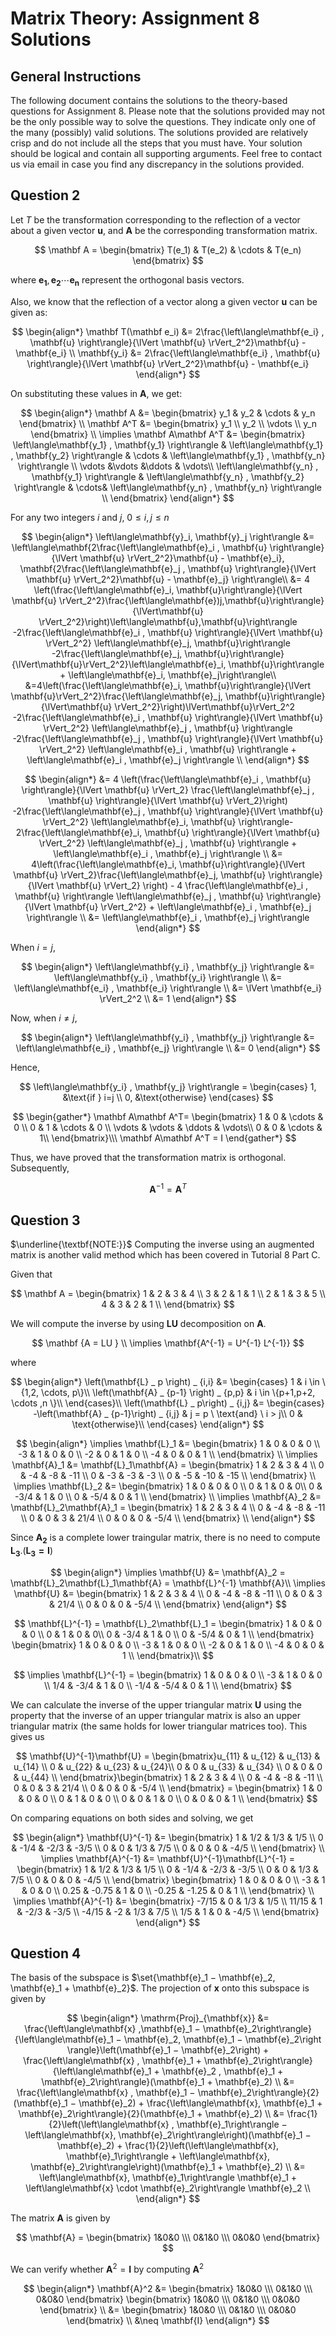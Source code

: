 Matrix Theory: Assignment 8 Solutions 
====================================

## General Instructions
The following document contains the solutions to the theory-based questions for Assignment 8. Please note that the solutions provided may not be the only possible way to solve the questions. They indicate only one of the many (possibly) valid solutions. The solutions provided are relatively crisp and do not include all the steps that you must have. Your solution should be logical and contain all supporting arguments. Feel free to contact us via email in case you find any discrepancy in the solutions provided.


## Question 2

Let $T$ be the transformation corresponding to the reflection of a vector about a given vector $\mathbf{u}$, and $\mathbf A$ be the corresponding transformation matrix. 

$$
\mathbf A = 
\begin{bmatrix}
T(e_1) & T(e_2) & \cdots & T(e_n)
\end{bmatrix}
$$

where $\mathbf{e_1}, \mathbf{e_2}\cdots\mathbf{e_n}$ represent the orthogonal basis vectors.

Also, we know that the reflection of a vector along a given vector $\mathbf{u}$ can be given as:

$$
\begin{align*}
\mathbf T(\mathbf e_i) &= 2\frac{\left\langle\mathbf{e_i} , \mathbf{u} \right\rangle}{\lVert \mathbf{u} \rVert_2^2}\mathbf{u} - \mathbf{e_i} \\
\mathbf{y_i} &= 2\frac{\left\langle\mathbf{e_i} , \mathbf{u} \right\rangle}{\lVert \mathbf{u} \rVert_2^2}\mathbf{u} - \mathbf{e_i}
\end{align*}
$$

On substituting these values in $\mathbf A$, we get:

$$
\begin{align*}
\mathbf A &= 
\begin{bmatrix}
y_1 & y_2 & \cdots & y_n
\end{bmatrix} \\
\mathbf A^T &= 
\begin{bmatrix}
y_1 \\
y_2 \\
\vdots \\
y_n
\end{bmatrix} \\
\implies 
\mathbf A\mathbf A^T &= 
\begin{bmatrix}
\left\langle\mathbf{y_1} , \mathbf{y_1} \right\rangle &
\left\langle\mathbf{y_1} , \mathbf{y_2} \right\rangle &
\cdots &
\left\langle\mathbf{y_1} , \mathbf{y_n} \right\rangle \\
\vdots &\vdots &\ddots & \vdots\\
\left\langle\mathbf{y_n} , \mathbf{y_1} \right\rangle &
\left\langle\mathbf{y_n} , \mathbf{y_2} \right\rangle &
\cdots&
\left\langle\mathbf{y_n} , \mathbf{y_n} \right\rangle \\
\end{bmatrix}
\end{align*}
$$

For any two integers $i$ and $j$, $0 \leq i,j\leq n$

$$
\begin{align*}
\left\langle\mathbf{y}_i, \mathbf{y}_j \right\rangle &= \left\langle\mathbf{2\frac{\left\langle\mathbf{e}_i , \mathbf{u} \right\rangle}{\lVert \mathbf{u} \rVert_2^2}\mathbf{u} - \mathbf{e}_i}, \mathbf{2\frac{\left\langle\mathbf{e}_j , \mathbf{u} \right\rangle}{\lVert \mathbf{u} \rVert_2^2}\mathbf{u} - \mathbf{e}_j} \right\rangle\\
&= 4 \left(\frac{\left\langle\mathbf{e}_i, \mathbf{u}\right\rangle}{\lVert \mathbf{u} \rVert_2^2}\frac{\left\langle\mathbf{e})j,\mathbf{u}\right\rangle}{\lVert\mathbf{u} \rVert_2^2}\right)\left\langle\mathbf{u},\mathbf{u}\right\rangle -2\frac{\left\langle\mathbf{e}_i , \mathbf{u} \right\rangle}{\lVert \mathbf{u} \rVert_2^2} \left\langle\mathbf{e}_j, \mathbf{u}\right\rangle -2\frac{\left\langle\mathbf{e}_j, \mathbf{u}\right\rangle}{\lVert\mathbf{u}\rVert_2^2}\left\langle\mathbf{e}_i, \mathbf{u}\right\rangle + \left\langle\mathbf{e}_i, \mathbf{e}_j\right\rangle\\
&=4\left(\frac{\left\langle\mathbf{e}_i, \mathbf{u}\right\rangle}{\lVert \mathbf{u}\rVert_2^2}\frac{\left\langle\mathbf{e}_j, \mathbf{u}\right\rangle}{\lVert\mathbf{u} \rVert_2^2}\right)\lVert\mathbf{u}\rVert_2^2 -2\frac{\left\langle\mathbf{e}_i , \mathbf{u} \right\rangle}{\lVert \mathbf{u} \rVert_2^2} \left\langle\mathbf{e}_j , \mathbf{u} \right\rangle -2\frac{\left\langle\mathbf{e}_j , \mathbf{u} \right\rangle}{\lVert \mathbf{u} \rVert_2^2} \left\langle\mathbf{e}_i , \mathbf{u} \right\rangle + \left\langle\mathbf{e}_i , \mathbf{e}_j \right\rangle \\
\end{align*}
$$

$$
\begin{align*}
&= 4 \left(\frac{\left\langle\mathbf{e}_i , \mathbf{u} \right\rangle}{\lVert \mathbf{u} \rVert_2} \frac{\left\langle\mathbf{e}_j , \mathbf{u} \right\rangle}{\lVert \mathbf{u} \rVert_2}\right) -2\frac{\left\langle\mathbf{e}_j , \mathbf{u} \right\rangle}{\lVert \mathbf{u} \rVert_2^2} \left\langle\mathbf{e}_i, \mathbf{u} \right\rangle-2\frac{\left\langle\mathbf{e}_i, \mathbf{u} \right\rangle}{\lVert \mathbf{u} \rVert_2^2} \left\langle\mathbf{e}_j , \mathbf{u} \right\rangle + \left\langle\mathbf{e}_i , \mathbf{e}_j \right\rangle \\
&= 4\left(\frac{\left\langle\mathbf{e}_i, \mathbf{u}\right\rangle}{\lVert \mathbf{u} \rVert_2}\frac{\left\langle\mathbf{e}_j, \mathbf{u} \right\rangle}{\lVert \mathbf{u} \rVert_2} \right) - 4 \frac{\left\langle\mathbf{e}_i , \mathbf{u} \right\rangle \left\langle\mathbf{e}_j , \mathbf{u} \right\rangle}{\lVert \mathbf{u} \rVert_2^2} + \left\langle\mathbf{e}_i , \mathbf{e}_j \right\rangle \\
&=  \left\langle\mathbf{e}_i , \mathbf{e}_j \right\rangle
\end{align*}
$$

When $i=j$,

$$
\begin{align*}
\left\langle\mathbf{y_i} , \mathbf{y_j} \right\rangle &= 
\left\langle\mathbf{y_i} , \mathbf{y_i} \right\rangle \\
&= \left\langle\mathbf{e_i} , \mathbf{e_i} \right\rangle  \\
&= \lVert \mathbf{e_i} \rVert_2^2 \\
&= 1
\end{align*}
$$

Now, when $i \neq j$,

$$
\begin{align*}
\left\langle\mathbf{y_i} , \mathbf{y_j} \right\rangle &= 
\left\langle\mathbf{e_i} , \mathbf{e_j} \right\rangle  \\
&= 0
\end{align*}
$$

Hence, 

$$
\left\langle\mathbf{y_i} , \mathbf{y_j} \right\rangle = 
\begin{cases}
1, &\text{if } i=j \\
0, &\text{otherwise}
\end{cases}
$$

$$
\begin{gather*}
\mathbf A\mathbf A^T=
\begin{bmatrix}
1 & 0 & \cdots & 0 \\
0 & 1 & \cdots & 0 \\
\vdots & \vdots & \ddots & \vdots\\
0 & 0 & \cdots & 1\\
\end{bmatrix}\\\
\mathbf A\mathbf A^T = I
\end{gather*}
$$

Thus, we have proved that the transformation matrix is orthogonal.
Subsequently,

$$
\mathbf A^{-1} = \mathbf A^T
$$


## Question 3
$\underline{\textbf{NOTE:}}$ Computing the inverse using an augmented matrix is another valid method which has been covered in Tutorial 8 Part C.

Given that

$$
\mathbf A = \begin{bmatrix}
1 & 2 & 3 & 4 \\
3 & 2 & 1 & 1 \\
2 & 1 & 3 & 5 \\
4 & 3 & 2 & 1 \\
\end{bmatrix}
$$

We will compute the inverse by using $\mathbf {LU}$ decomposition on $\mathbf A$.

$$
\mathbf {A = LU } \\
\implies \mathbf{A^{-1} = U^{-1} L^{-1}}
$$

where

$$
\begin{align*}
\left(\mathbf{L} _ p \right) _ {i,i} &= 
    \begin{cases}
        1 & i \in \{1,2, \cdots, p\}\\
        \left(\mathbf{A} _ {p-1} \right) _ {p,p} & i \in \{p+1,p+2, \cdots ,n \}\\
    \end{cases}\\
\left(\mathbf{L} _ p\right) _ {i,j} &= 
    \begin{cases}
        -\left(\mathbf{A} _ {p-1}\right) _ {i,j} & j = p \ \text{and} \  i > j\\
        0 & \text{otherwise}\\
    \end{cases}
\end{align*} 
$$

$$
\begin{align*}
\implies \mathbf{L}_1 &= 
\begin{bmatrix}
1 & 0 & 0 & 0 \\
-3 & 1 & 0 & 0 \\
-2 & 0 & 1 & 0 \\
-4 & 0 & 0 & 1 \\
\end{bmatrix} \\
\implies \mathbf{A}_1 &= \mathbf{L}_1\mathbf{A} = \begin{bmatrix} 
1 & 2 & 3 & 4 \\
0 & -4 & -8 & -11 \\
0 & -3 & -3 & -3 \\
0 & -5 & -10 & -15 \\
\end{bmatrix} \\
\implies \mathbf{L}_2 &= 
\begin{bmatrix}
1 & 0 & 0 & 0 \\
0 & 1 & 0 & 0\\
0 & -3/4 & 1 & 0 \\
0 & -5/4 & 0 & 1 \\
\end{bmatrix} \\
\implies \mathbf{A}_2 &= \mathbf{L}_2\mathbf{A}_1 = 
\begin{bmatrix}
1 & 2 & 3 & 4 \\
0 & -4 & -8 & -11 \\
0 & 0 & 3 & 21/4 \\
0 & 0 & 0 & -5/4 \\
\end{bmatrix} \\
\end{align*}
$$

Since $\mathbf{A_{2}}$ is a complete lower traingular matrix, there is no need to compute $\mathbf{L_3} . (\mathbf{L_3 = \mathbf{I}})$


$$
\begin{align*}
\implies \mathbf{U} &= \mathbf{A}_2 = \mathbf{L}_2\mathbf{L}_1\mathbf{A} = \mathbf{L}^{-1} \mathbf{A}\\
\implies \mathbf{U} &= 
\begin{bmatrix}
1 & 2 & 3 & 4 \\
0 & -4 & -8 & -11 \\
0 & 0 & 3 & 21/4 \\
0 & 0 & 0 & -5/4 \\
\end{bmatrix}
\end{align*}
$$

$$
\mathbf{L}^{-1} = \mathbf{L}_2\mathbf{L}_1  = \begin{bmatrix}
1 & 0 & 0 & 0 \\
0 & 1 & 0 & 0\\
0 & -3/4 & 1 & 0 \\
0 & -5/4 & 0 & 1 \\
\end{bmatrix}
\begin{bmatrix}
1 & 0 & 0 & 0 \\
-3 & 1 & 0 & 0 \\
-2 & 0 & 1 & 0 \\
-4 & 0 & 0 & 1 \\
\end{bmatrix}\\ 
$$

$$
\implies \mathbf{L}^{-1} = 
\begin{bmatrix} 
1 & 0 & 0 & 0 \\
-3 & 1 & 0 & 0 \\
1/4 & -3/4 & 1 & 0 \\
-1/4 & -5/4 & 0 & 1 \\
\end{bmatrix}
$$

We can calculate the inverse of the upper triangular matrix $\mathbf U$ using the property that the inverse of an upper triangular matrix is also an upper triangular matrix (the same holds for lower triangular matrices too). This gives us

$$
\mathbf{U}^{-1}\mathbf{U} = \begin{bmatrix}u_{11} & u_{12} & u_{13} & u_{14} \\
0 & u_{22} & u_{23} & u_{24}\\
0 & 0 & u_{33} & u_{34} \\
0 & 0 & 0 & u_{44} \\
\end{bmatrix}\begin{bmatrix}
1 & 2 & 3 & 4 \\
0 & -4 & -8 & -11 \\
0 & 0 & 3 & 21/4 \\
0 & 0 & 0 & -5/4 \\
\end{bmatrix} = 
\begin{bmatrix}
1 & 0 & 0 & 0 \\
0 & 1 & 0 & 0 \\
0 & 0 & 1 & 0 \\
0 & 0 & 0 & 1 \\
\end{bmatrix} 
$$

On comparing equations on both sides and solving, we get

$$
\begin{align*}
\mathbf{U}^{-1} &= 
\begin{bmatrix} 
1 & 1/2 & 1/3 & 1/5 \\
0 & -1/4 & -2/3 & -3/5 \\
0 & 0 & 1/3 & 7/5 \\
0 & 0 & 0 & -4/5 \\
\end{bmatrix} \\
\implies \mathbf{A}^{-1} &= \mathbf{U}^{-1}\mathbf{L}^{-1} = 
\begin{bmatrix} 
1 & 1/2 & 1/3 & 1/5 \\
0 & -1/4 & -2/3 & -3/5 \\
0 & 0 & 1/3 & 7/5 \\
0 & 0 & 0 & -4/5 \\
\end{bmatrix}
\begin{bmatrix} 
1 & 0 & 0 & 0 \\
-3 & 1 & 0 & 0 \\
0.25 & -0.75 & 1 & 0 \\
-0.25 & -1.25 & 0 & 1 \\
\end{bmatrix} \\
\implies \mathbf{A}^{-1} &= \begin{bmatrix} 
-7/15 & 0 & 1/3 & 1/5 \\
11/15 & 1 & -2/3 & -3/5 \\
-4/15 & -2 & 1/3 & 7/5 \\
1/5 & 1 & 0 & -4/5 \\
\end{bmatrix}
\end{align*}
$$

## Question 4

The basis of the subspace is $\set{\mathbf{e}_1 − \mathbf{e}_2, \mathbf{e}_1 + \mathbf{e}_2}$. The projection of $\mathbf{x}$ onto this subspace is given by

$$
\begin{align*}
\mathrm{Proj}_{\mathbf{x}} &= \frac{\left\langle\mathbf{x}  ,\mathbf{e}_1 − \mathbf{e}_2\right\rangle}{\left\langle\mathbf{e}_1 − \mathbf{e}_2, \mathbf{e}_1 − \mathbf{e}_2\right \rangle}\left(\mathbf{e}_1 − \mathbf{e}_2\right) + \frac{\left\langle\mathbf{x} , \mathbf{e}_1 + \mathbf{e}_2\right\rangle}{\left\langle\mathbf{e}_1 + \mathbf{e}_2 , \mathbf{e}_1 + \mathbf{e}_2\right\rangle}(\mathbf{e}_1 + \mathbf{e}_2) \\
&= \frac{\left\langle\mathbf{x} , \mathbf{e}_1 − \mathbf{e}_2\right\rangle}{2}(\mathbf{e}_1 − \mathbf{e}_2) + \frac{\left\langle\mathbf{x}, \mathbf{e}_1 + \mathbf{e}_2\right\rangle}{2}(\mathbf{e}_1 + \mathbf{e}_2) \\
&= \frac{1}{2}\left(\left\langle\mathbf{x} , \mathbf{e}_1\right\rangle − \left\langle\mathbf{x}, \mathbf{e}_2\right\rangle\right)(\mathbf{e}_1 − \mathbf{e}_2) + \frac{1}{2}\left(\left\langle\mathbf{x}, \mathbf{e}_1\right\rangle + \left\langle\mathbf{x}, \mathbf{e}_2\right\rangle\right)(\mathbf{e}_1 + \mathbf{e}_2) \\
&= \left\langle\mathbf{x}, \mathbf{e}_1\right\rangle \mathbf{e}_1 + \left\langle\mathbf{x} \cdot \mathbf{e}_2\right\rangle \mathbf{e}_2 \\
\end{align*}
$$

The matrix $\mathbf{A}$ is given by

$$
\mathbf{A} = \begin{bmatrix} 1&0&0 \\\ 0&1&0 \\\ 0&0&0 \end{bmatrix}
$$

We can verify whether $\mathbf{A}^2 = \mathbf{I}$ by computing $\mathbf{A}^2$

$$
\begin{align*}
\mathbf{A}^2 &= \begin{bmatrix} 1&0&0 \\\ 0&1&0 \\\ 0&0&0 \end{bmatrix} \begin{bmatrix} 1&0&0 \\\ 0&1&0 \\\ 0&0&0 \end{bmatrix} \\
&= \begin{bmatrix} 1&0&0 \\\ 0&1&0 \\\ 0&0&0 \end{bmatrix} \\
&\neq \mathbf{I}
\end{align*}
$$
